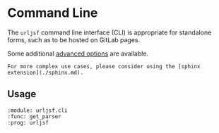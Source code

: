 # Command Line

The `urljsf` command line interface (CLI) is appropriate for standalone forms, such as to
be hosted on GitLab pages.

Some additional [advanced options](./advanced.md) are available.

```{note}
For more complex use cases, please consider using the [sphinx extension](./sphinx.md).
```

## Usage

```{argparse}
:module: urljsf.cli
:func: get_parser
:prog: urljsf
```
